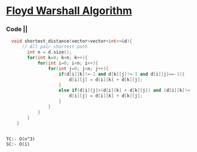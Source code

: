 # [Floyd Warshall Algorithm](https://practice.geeksforgeeks.org/problems/implementing-floyd-warshall2042/1)

### Code ||

``` .cpp
  void shortest_distance(vector<vector<int>>&d){
      // All pair shortest path
	    int n = d.size();
	    for(int k=0; k<n; k++){
	        for(int i=0; i<n; i++){
	            for(int j=0; j<n; j++){
	                if(d[i][k]!=-1 and d[k][j]!=-1 and d[i][j]==-1){
	                    d[i][j] = d[i][k] + d[k][j];
	                }
	                else if(d[i][j]>(d[i][k] + d[k][j]) and (d[i][k]!=-1 and d[k][j]!=-1)){
	                    d[i][j] = d[i][k] + d[k][j];
	                } 
	            }
	        }
	    }
	}
  
```

```
TC:- O(n^3)
SC:- O(1)
```
